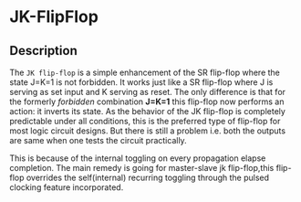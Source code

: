 # JK-FlipFlop

## Description

The `JK flip-flop` is a simple enhancement of the SR flip-flop 
where the state J=K=1 is not forbidden. It works just like a 
SR flip-flop where J is serving as set input and K serving 
as reset. The only difference is that for the formerly 
*forbidden* combination **J=K=1** this flip-flop now performs 
an action: it inverts its state. As the behavior of the 
JK flip-flop is completely predictable under all conditions,
this is the preferred type of flip-flop for most logic
circuit designs. But there is still a problem i.e. both 
the outputs are same when one tests the circuit practically.

This is because of the internal toggling on every propagation
elapse completion. The main remedy is going for master-slave
jk flip-flop,this flip-flop overrides the self(internal) 
recurring toggling through the pulsed clocking feature 
incorporated.